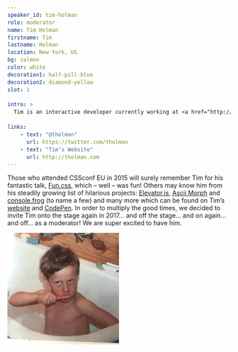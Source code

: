```yaml
---
speaker_id: tim-holman
role: moderator
name: Tim Holman
firstname: Tim
lastname: Holman
location: New York, US
bg: salmon
color: white
decoration1: half-pill-blue
decoration2: diamond-yellow
slot: 1

intro: >
  Tim is an interactive developer currently working at <a href="http://codepen.io/">CodePen</a> and the the creator of a number of wonderful web projects.

links:
    - text: "@tholman"
      url: https://twitter.com/tholman
    - text: "Tim’s Website"
      url: http://tholman.com
---
```


Those who attended CSSconf EU in 2015 will surely remember Tim for his fantastic talk, [Fun.css](https://youtu.be/5HP6k43T0yM), which – well – was fun! Others may know him from his steadily growing list of hilarious projects: [Elevator.js](http://tholman.com/elevator.js/), [Ascii Morph](http://codepen.io/tholman/full/BQLQyo) and [console.frog](http://tholman.com/console-dot-frog/) (to name a few) and many more which can be found on Tim’s [website](http://tholman.com/) and [CodePen](http://codepen.io/tholman/). In order to multiply the good times, we decided to invite Tim onto the stage again in 2017… and off the stage… and on again…  and off… as a moderator! We are super excited to have him.

<img alt="Tim Holman" style="width: 50%; margin: 0 auto" src="/assets/images/tim-dance.gif">
